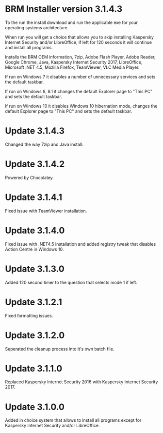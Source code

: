 # BRM Installer version 3.1.4.3

To the run the install download and run the applicable exe for your operating systems architecture.

When run you will get a choice that allows you to skip installing Kaspersky Internet Security and/or LibreOffice, if left for 120 seconds it will continue and install all programs.

Installs the BRM OEM information, 7zip, Adobe Flash Player, Adobe Reader, Google Chrome, Java, Kaspersky Internet Security 2017, LibreOffice, Microsoft .NET 4.5, Mozilla Firefox, TeamViewer, VLC Media Player.

If run on Windows 7 it disables a number of unnecessary services and sets the default taskbar.

If run on Windows 8, 8.1 it changes the default Explorer page to "This PC" and sets the default taskbar.

If run on Windows 10 it disables Windows 10 hibernation mode, changes the default Explorer page to "This PC" and sets the default taskbar.

# Update 3.1.4.3

Changed the way 7zip and Java install.

# Update 3.1.4.2

Powered by Chocolatey.

# Update 3.1.4.1

Fixed issue with TeamViewer installation.

# Update 3.1.4.0

Fixed issue with .NET4.5 installation and added registry tweak that disables Action Centre in Windows 10.

# Update 3.1.3.0

Added 120 second timer to the question that selects mode 1 if left.

# Update 3.1.2.1

Fixed formatting issues.

# Update 3.1.2.0

Seperated the cleanup process into it's own batch file.

# Update 3.1.1.0

Replaced Kaspersky Internet Security 2016 with Kaspersky Internet Security 2017.

# Update 3.1.0.0

Added in choice system that allows to install all programs except for Kaspersky Internet Security and/or LibreOffice.
